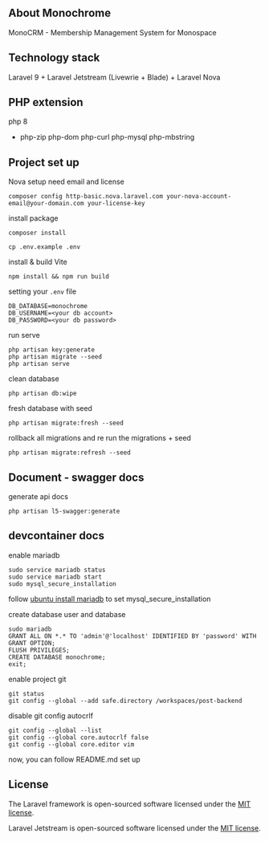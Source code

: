 ## About Monochrome

MonoCRM - Membership Management System for Monospace

## Technology stack

Laravel 9 + Laravel Jetstream (Livewrie + Blade) + Laravel Nova

## PHP extension

php 8

-   php-zip php-dom php-curl php-mysql php-mbstring

## Project set up

Nova setup need email and license

```
composer config http-basic.nova.laravel.com your-nova-account-email@your-domain.com your-license-key
```

install package

```
composer install

cp .env.example .env
```

install & build Vite

```
npm install && npm run build
```

setting your `.env` file

```
DB_DATABASE=monochrome
DB_USERNAME=<your db account>
DB_PASSWORD=<your db password>
```

run serve

```
php artisan key:generate
php artisan migrate --seed
php artisan serve
```

clean database

```
php artisan db:wipe
```

fresh database with seed

```
php artisan migrate:fresh --seed
```

rollback all migrations and re run the migrations + seed

```
php artisan migrate:refresh --seed
```

## Document - swagger docs

generate api docs

```
php artisan l5-swagger:generate
```

## devcontainer docs

enable mariadb

```
sudo service mariadb status
sudo service mariadb start
sudo mysql_secure_installation
```

follow [ubuntu install mariadb](https://www.digitalocean.com/community/tutorials/how-to-install-mariadb-on-ubuntu-22-04#step-2-configuring-mariadb) to set mysql_secure_installation

create database user and database

```
sudo mariadb
GRANT ALL ON *.* TO 'admin'@'localhost' IDENTIFIED BY 'password' WITH GRANT OPTION;
FLUSH PRIVILEGES;
CREATE DATABASE monochrome;
exit;
```

enable project git

```
git status
git config --global --add safe.directory /workspaces/post-backend
```

disable git config autocrlf

```
git config --global --list
git config --global core.autocrlf false
git config --global core.editor vim
```

now, you can follow README.md set up

## License

The Laravel framework is open-sourced software licensed under the [MIT license](https://opensource.org/licenses/MIT).

Laravel Jetstream is open-sourced software licensed under the [MIT license](https://opensource.org/licenses/MIT).

